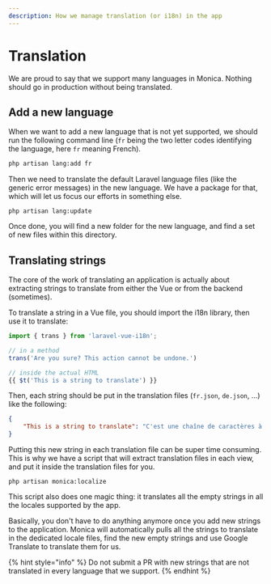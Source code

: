 ```yaml
---
description: How we manage translation (or i18n) in the app
---
```


# Translation

We are proud to say that we support many languages in Monica. Nothing should go in production without being translated.

## Add a new language

When we want to add a new language that is not yet supported, we should run the following command line (`fr` being the two letter codes identifying the language, here `fr` meaning French).

```sh
php artisan lang:add fr
```

Then we need to translate the default Laravel language files (like the generic error messages) in the new language. We have a package for that, which will let us focus our efforts in something else.

```
php artisan lang:update
```

Once done, you will find a new folder for the new language, and find a set of new files within this directory.

## Translating strings

The core of the work of translating an application is actually about extracting strings to translate from either the Vue or from the backend (sometimes).

To translate a string in a Vue file, you should import the i18n library, then use it to translate:

```javascript
import { trans } from 'laravel-vue-i18n';

// in a method
trans('Are you sure? This action cannot be undone.')

// inside the actual HTML
{{ $t('This is a string to translate') }}
```

Then, each string should be put in the translation files (`fr.json`, `de.json`, ...) like the following:

```json
{
    "This is a string to translate": "C'est une chaîne de caractères à traduire",
}
```

Putting this new string in each translation file can be super time consuming. This is why we have a script that will extract translation files in each view, and put it inside the translation files for you.

```
php artisan monica:localize
```

This script also does one magic thing: it translates all the empty strings in all the locales supported by the app.

Basically, you don't have to do anything anymore once you add new strings to the application. Monica will automatically pulls all the strings to translate in the dedicated locale files, find the new empty strings and use Google Translate to translate them for us.

{% hint style="info" %}
Do not submit a PR with new strings that are not translated in every language that we support.
{% endhint %}

